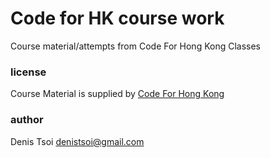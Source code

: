 # Code for HK course work

Course material/attempts from Code For Hong Kong Classes

### license
Course Material is supplied by [Code For Hong Kong](https://github.com/codeforhk)

### author
Denis Tsoi <denistsoi@gmail.com>